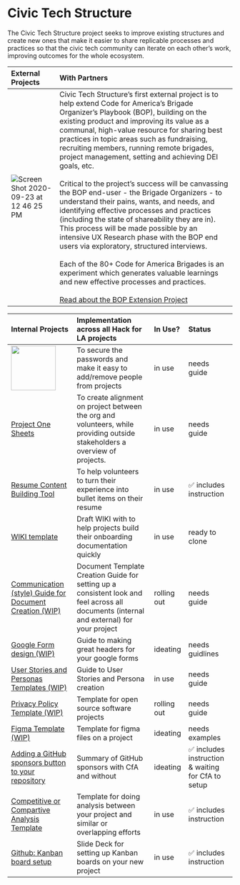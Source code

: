 # Civic Tech Structure

The Civic Tech Structure project seeks to improve existing structures and create new ones that make it easier to share replicable processes and practices so that the civic tech community can iterate on each other’s work, improving outcomes for the whole ecosystem.  

| External Projects | With Partners|
|:--|:--|
| ![Screen Shot 2020-09-23 at 12 46 25 PM](https://user-images.githubusercontent.com/37763229/94065214-afd7bc00-fd9f-11ea-93c6-6ad264e38b3e.png)   |     Civic Tech Structure’s first external project is to help extend Code for America’s Brigade Organizer’s Playbook (BOP), building on the existing product and improving its value as a communal, high-value resource for sharing best practices in topic areas such as fundraising, recruiting members, running remote brigades, project management, setting and achieving DEI goals, etc.<br><br>Critical to the project’s success will be canvassing the BOP end-user - the Brigade Organizers - to understand their pains, wants, and needs, and identifying effective processes and practices (including the state of shareability they are in).  This process will be made possible by an intensive UX Research phase with the BOP end users via exploratory, structured interviews.<br><br>Each of the 80+ Code for America Brigades is an experiment which generates valuable learnings and new effective processes and practices.<br><br>[Read about the BOP Extension Project](https://github.com/codeforamerica/brigade-playbook/blob/master/README.md)  | 

| Internal Projects | Implementation across all Hack for LA projects | In Use? | Status |
|:--|:--|:--|:--|
| <img src="https://user-images.githubusercontent.com/37763229/94067492-cf241880-fda2-11ea-9408-1f66f7f4bb61.png" width="100"> | To secure the passwords and make it easy to add/remove people from projects | in use | needs guide
| [Project One Sheets](https://github.com/hackforla/product-managment/issues/3) |  To create alignment on project between the org and volunteers, while providing outside stakeholders a overview of projects. | in use | needs guide |
| [Resume Content Building Tool](https://docs.google.com/spreadsheets/d/164RGPJK3b5IdmWhici-d8Qss1_PvGPL5gwsEHujxTfQ/) |  To help volunteers to turn their experience into bullet items on their resume | in use | ✅ includes instruction |
| [WIKI template](https://github.com/hackforla/product-managment/issues/25) |  Draft WIKI with to help projects build their onboarding documentation quickly | in use | ready to clone |
| [Communication (style) Guide for Document Creation (WIP)](https://github.com/hackforla/product-managment/issues/22) |  Document Template Creation Guide for setting up a consistent look and feel across all documents (internal and external) for your project | rolling out | needs guide |
| [Google Form design (WIP)](https://github.com/hackforla/product-managment/issues/23) |  Guide to making great headers for your google forms | ideating | needs guidlines |
| [User Stories and Personas Templates (WIP)](https://github.com/hackforla/product-managment/issues/21) |  Guide to User Stories and Persona creation | in use | needs guide |
| [Privacy Policy Template (WIP)](https://github.com/hackforla/product-managment/issues/26) |  Template for open source software projects | rolling out | needs guide |
| [Figma Template (WIP)](https://github.com/hackforla/product-managment/issues/20) |  Template for figma files on a project | ideating | needs examples |
| [Adding a GitHub sponsors button to your repository](https://github.com/hackforla/brigade2point0/issues/1) |  Summary of GitHub sponsors with CfA and without | ideating | ✅ includes instruction & waiting for CfA to setup |
| [Competitive or Compartive Analysis Template](https://docs.google.com/spreadsheets/d/1ePxxsLpdC4MMvJICyMYljHawhs1j-hpFHZFOtB0fdDc/edit#gid=0) |  Template for doing analysis between your project and similar or overlapping efforts | in use | ✅ includes instruction |
| [Github: Kanban board setup](https://docs.google.com/presentation/d/1LHtvnHb35Sw7cHzk8RYJG4a1U9RblZepsC3wL7ZEpV0/edit#slide=id.g5e46fb07f1_0_1) |  Slide Deck for setting up Kanban boards on your new project | in use | ✅ includes instruction |
